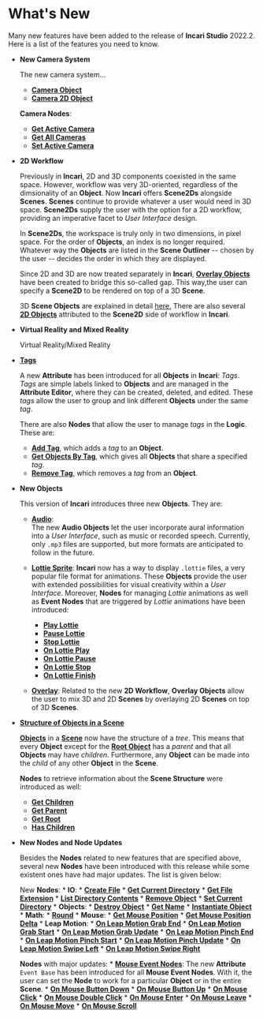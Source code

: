 # What's New

Many new features have been added to the release of **Incari Studio** 2022.2. Here is a list of the features you need to know.

* **New Camera System**

    The new camera system...
       
   * [**Camera Object**](../objects-and-types/scene-objects/camera.md) 
   * [**Camera 2D Object**](../objects-and-types/scene2d-objects/camera2d.md)

    **Camera Nodes**:
    
    * [**Get Active Camera**](../toolbox/incari/camera/get-active-camera.md)
    * [**Get All Cameras**](../toolbox/incari/camera/get-all-cameras.md)
    * [**Set Active Camera**](../toolbox/incari/camera/set-active-camera.md)

* **2D Workflow**

    Previously in **Incari**, 2D and 3D components coexisted in the same space. However, workflow was very 3D-oriented, regardless of the dimsionality of an **Object**. Now **Incari** offers **Scene2Ds** alongside **Scenes**. **Scenes** continue to provide whatever a user would need in 3D space. **Scene2Ds** supply the user with the option for a 2D workflow, providing an imperative facet to *User Interface* design. 

    In **Scene2Ds**, the workspace is truly only in two dimensions, in pixel space. For the order of **Objects**, an index is no longer required. Whatever way the **Objects** are listed in the **Scene Outliner** -- chosen by the user -- decides the order in which they are displayed.  

    Since 2D and 3D are now treated separately in **Incari**, [**Overlay Objects**](../objects-and-types/scene-objects/overlay.md) have been created to bridge this so-called gap. This way,the user can specify a **Scene2D** to be rendered on top of a 3D **Scene**. 

    3D **Scene Objects** are explained in detail [here.](../objects-and-types/scene-objects/README.md) There are also several [**2D Objects**](../objects-and-types/scene2d-objects/README.md) attributed to the **Scene2D** side of workflow in **Incari**. 


* **Virtual Reality and Mixed Reality**

    Virtual Reality/Mixed Reality

    

    

<!-- * **Viewport**

    Now the **ViewPort**...
 -->
* [**Tags**](../objects-and-types/attributes/common-attributes/tag.md)

    A new **Attribute** has been introduced for all **Objects** in **Incari**: *Tags*. *Tags* are simple labels linked to **Objects** and are managed in the **Attribute Editor**, where they can be created, deleted, and edited. These *tags* allow the user to group and link different **Objects** under the same *tag*.

    There are also **Nodes** that allow the user to manage *tags* in the **Logic**. These are:

    * [**Add Tag**](../toolbox/incari/object/add-tag.md), which adds a *tag* to an **Object**.
    * [**Get Objects By Tag**](../toolbox/incari/object/get-objects-by-tag.md), which gives all **Objects** that share a specified *tag*.
    * [**Remove Tag**](../toolbox/incari/object/remove-tag.md), which removes a *tag* from an **Object**.

 
* **New Objects**

    This version of **Incari** introduces three new **Objects**. They are:
    
    * [**Audio**](../objects-and-types/scene-objects/audio.md):  
        The new **Audio Objects** let the user incorporate aural information into a *User Interface*, such as music or recorded speech. Currently, only `.mp3` files are supported, but more formats are anticipated to follow in the future.

    * [**Lottie Sprite**](../objects-and-types/scene-objects/lottie-sprite.md):
        **Incari** now has a way to display `.lottie` files, a very popular file format for animations. These **Objects** provide the user with extended possibilities for visual creativity within a *User Interface*.
        Moreover, **Nodes** for managing *Lottie* animations as well as **Event Nodes** that are triggered by *Lottie* animations have been introduced:
         * [**Play Lottie**](../toolbox/incari/lottie/play-lottie.md)
         * [**Pause Lottie**](../toolbox/incari/lottie/pause-lottie.md)
         * [**Stop Lottie**](../toolbox/incari/lottie/stop-lottie.md)
         * [**On Lottie Play**](../toolbox/events/lottie/on-lottie-play.md)
         * [**On Lottie Pause**](../toolbox/events/lottie/on-lottie-pause.md)
         * [**On Lottie Stop**](../toolbox/events/lottie/on-lottie-stop.md)
         * [**On Lottie Finish**](../toolbox/events/lottie/on-lottie-finish.md)

    * [**Overlay**](../objects-and-types/scene-objects/overlay.md):
       Related to the new **2D Workflow**, **Overlay Objects** allow the user to mix 3D and 2D **Scenes** by overlaying 2D **Scenes** on top of 3D **Scenes**. 
    
* [**Structure of Objects in a Scene**](../objects-and-types/scene-objects/README.md#structure-in-a-scene)

    [**Objects**](../objects-and-types/scene-objects/README.md) in a [**Scene**](../objects-and-types/project-objects/scene.md) now have the structure of a *tree*. This means that every **Object** except for the [**Root Object**](../objects-and-types/scene-objects/README.md#root-object) has a *parent* and that all **Objects** may have *children*. Furthermore, any **Object** can be made into the *child* of any other **Object** in the **Scene**.

    **Nodes** to retrieve information about the **Scene Structure** were introduced as well:

    * [**Get Children**](../toolbox/incari/object/get-children.md)
    * [**Get Parent**](../toolbox/incari/object/get-parent.md)
    * [**Get Root**](../toolbox/incari/object/get-root.md)
    * [**Has Children**](../toolbox/incari/object/has-children.md)



* **New Nodes and Node Updates**

    Besides the **Nodes** related to new features that are specified above, several new **Nodes** have been introduced with this release while some existent ones have had major updates. The list is given below:

    New **Nodes**:
      * **IO**: 
        * [**Create File**](../toolbox/io/createfile.md)
        * [**Get Current Directory**](../toolbox/io/getcurrentdirectory.md)
        * [**Get File Extension**](../toolbox/io/getfileextension.md)
        * [**List Directory Contents**](../toolbox/io/listdirectorycontent.md)
        * [**Remove Object**](../toolbox/io/remove.md)
        * [**Set Current Directory**](../toolbox/io/setcurrentdirectory.md)
      * **Objects**: 
        * [**Destroy Object**](../toolbox/incari/object/destroy.md)
        * [**Get Name**](../toolbox/incari/object/get-name.md)
        * [**Instantiate Object**](../toolbox/incari/object/instantiate.md)
      * **Math**: 
        * [**Round**](../toolbox/math/round.md)
      * **Mouse**:
        * [**Get Mouse Position**](../toolbox/events/mouse/getmouseposition.md)
        * [**Get Mouse Position Delta**](../toolbox/events/mouse/getmousepositiondelta.md)
      * **Leap Motion**:
        * [**On Leap Motion Grab End**](../toolbox/events/leapmotion/on-leapmotion-grab-end.md)
        * [**On Leap Motion Grab Start**](../toolbox/events/leapmotion/on-leapmotion-grab-start.md)
        * [**On Leap Motion Grab Update**](../toolbox/events/leapmotion/on-leapmotion-grab-update.md)
        * [**On Leap Motion Pinch End**](../toolbox/events/leapmotion/on-leapmotion-pinch-end.md)
        * [**On Leap Motion Pinch Start**](../toolbox/events/leapmotion/on-leapmotion-pinch-start.md)
        * [**On Leap Motion Pinch Update**](../toolbox/events/leapmotion/on-leapmotion-pinch-update.md)
        * [**On Leap Motion Swipe Left**](../toolbox/events/leapmotion/on-leapmotion-swipe-left.md)
        * [**On Leap Motion Swipe Right**](../toolbox/events/leapmotion/on-leapmotion-swipe-right.md)
    
    **Nodes** with major updates:
      * [**Mouse Event Nodes**](../toolbox/events/mouse/README.md): The new **Attribute** `Event Base` has been introduced for all **Mouse Event Nodes**. With it, the user can set the **Node** to work for a particular **Object** or in the entire **Scene**.
        * [**On Mouse Button Down**](../toolbox/events/mouse/on-mouse-button-down.md)
        * [**On Mouse Button Up**](../toolbox/events/mouse/on-mouse-button-up.md)
        * [**On Mouse Click**](../toolbox/events/mouse/on-mouse-click.md)
        * [**On Mouse Double Click**](../toolbox/events/mouse/on-mouse-double-click.md)
        * [**On Mouse Enter**](../toolbox/events/mouse/on-mouse-enter.md)
        * [**On Mouse Leave**](../toolbox/events/mouse/on-mouse-leave.md)
        * [**On Mouse Move**](../toolbox/events/mouse/on-mouse-move.md)
        * [**On Mouse Scroll**](../toolbox/events/mouse/on-mouse-scroll.md)
 
    

